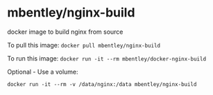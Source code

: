 mbentley/nginx-build
==================

docker image to build nginx from source

To pull this image:
`docker pull mbentley/nginx-build`

To run this image:
`docker run -it --rm mbentley/docker-nginx-build`

Optional - Use a volume:

`docker run -it --rm -v /data/nginx:/data mbentley/nginx-build`

